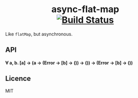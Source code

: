 <h1 align="center">
async-flat-map
<br>
<a href="https://travis-ci.org/quarterto/async-flat-map"><img alt="Build Status" src="https://travis-ci.org/quarterto/async-flat-map.svg"></a>
</h1>

Like `flatMap`, but asynchronous.

## API
#### ∀ a, b. [a] → (a → (Error → [b] → ()) → ()) → (Error → [b] → ())

## Licence
MIT
